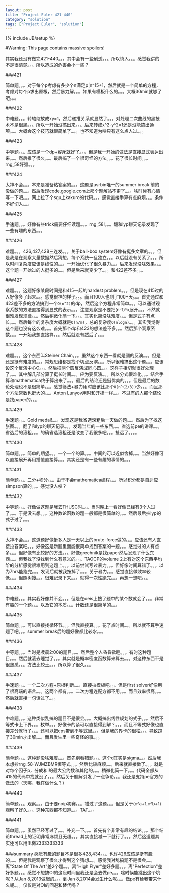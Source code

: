 ```yaml
---
layout: post
title: "Project Euler 421-440"
category: "solution"
tags: ["Project Euler", "solution"]
---
```

{% include JB/setup %}

#Warning: This page contains massive spoilers!

其实我还没有做完421-440。。。其中会有一些剧透。。。所以慎入。。。感觉我讲的不是很清楚。。。所以造成的危害会小一些？

###421

简单题。。。对于每个p考虑有多少个n满足p|n^15+1，然后就是一个简单的方程，考虑对每个p求出原根，然后暴力解。。。如果有模板什么的。。。大概30min就够了吧。。。

###422

中难题。。。转轴缩放成xy=1，然后递推关系就显然了。。。对处理二次曲线的黑技术不是很熟。。。所以一开始没搞出来。。。后来转成x^2-y^2=1还是没能搞出通项。。。大概会这个技巧就很简单了。。。也不知道为啥只有这么点人过。。。

###423

中等题。。。应该是一个dp+容斥就好了。。。但是我一开始的做法是直接显式表达出来。。。然后推了很久。。。最后搞了一个很奇怪的方法。。。花了很长时间。。。rng_58好强。。。

###424

太神不会。。。本来是准备粘答案的。。。这题是usrbin唯一的summer break 前的没做的题。。。然后发现code.google.com上那个题解站不更了。。。啥时候有心情写一下吧。。。网上拉了个sgu上kakuro的代码。。。感觉直接手算有点麻烦。。。条件不好切入。。。

###425

手速题。。。好像有些trick需要仔细读题。。。rng_58!。。。翻和lyp聊天记录发现了一些有趣的东西。。。

###426

难题。。。426,427,428三连发。。。关于ball-box system好像有挺多文章的。。。但是我是在观察大量数据然后猜想，每个系统一旦独立。。。以后就没有关系了。。。所以时间复杂度应该是线性的。。。一开始优化了很久暴力。。。后来发现没啥效果。。。这个题一开始过的人挺多的。。。但是后来就变少了。。。和422差不多。。。

###427

难题。。。这题好像某段时间是和415一起的hardest problem。。。但是现在415过的人好像多了起来。。。感觉很神的样子。。。而且100人也到了100+天。。。首先通过和423差不多的方法搞到一个`O(n^2)`的dp，然后这个方程非常简单。。。可以通过观察系数的方法直接得到显式的表示。。。注意观察是不要把(n-1)^x展开。。。不然就很难发现规律。。。然后稍微化简一下。。。其实化简没啥难度。。。但是式子有点长。。。然后每个的复杂度大概就是`O(n/m)`，总的复杂度`O(nlogn)`。。。其实我觉得这个题也没有这么难。。。首先那个dp和423的想法差不多。。。然后那个观察系数。。。一开始我想直接算。。。然后就没有然后了。。。

###428

难题。。。这个东西叫Steiner Chain。。。虽然这个东西一看就是圆的反演。。。但是还是挺有难度的。。。常规思维都是找个切点反演。。。所以很难搞出这个题。。。应该设这个反演中心O。。。然后把两个圆反演成同心圆。。。这样子相切就很好处理了。。。其中解几部分算了挺长时间。。。应为要反演。。。所以分式很难化。。。结合手算和mathematica终于算出来了。。。最后的结论还是挺优美的。。。但是最后的数论处理也不是很简单。。。感觉筛法+暴力用时应该比那个`O(n^(2/3))`少。。。而且那个方法常数也挺大的。。。Anton Lunyov用时和开挂一样。。。不过有的人那个结论是找paper的。。。

###429

手速题。。。Gold medal!。。。发现这是我省选滚粗后一天做的题。。。然后为了找这张图。。。翻了和lyp的聊天记录。。。发现当年的一些东西。。。省选前pe的讲课。。。省选后的滚粗。。。的确省选滚粗还是改变了我很多吧。。。扯远了。。。。

###430

简单题。。。简单的期望。。。一个一个的算。。。中间的可以近似舍掉。。。当然好像可以直接展开再用插值直接算。。。其实还是有一些有趣的事情的。。。

###431

简单题。。。二分+积分。。。由于不会mathematica编程。。。所以积分都是自适应simpson算的。。。感觉没人权？

###432

中等题。。。好像做这题是我去THUSC时。。。当时晚上一看好像已经有3个人过了。。。于是没去想。。。这种数论函数的题一般都是很简单的。。。然后最后抄lyp的式子过了。。。

###433

太神不会。。。这道题好像挺多人是一天以上的brute-force做的。。。应该还有人直接拉答案吧。。。好像这是新题里面能很简单找到答案的一题。。。感觉过的人有点多。。。但好像有比较好的方法。。。好像grechnik是找paper然后发现了什么东西。。。但我找了没找到什么有意义的。。。TAOCP的volume 2上有对这个东西平均阶的分析感觉很难用到这题上。。。以前尝试写过暴力。。。但好像时间算错了。。。以为7hrs能跑完。。。发现后就被我按掉了。。。关于暴力。。。感觉直接做效率较低。。。但照树搜。。。很难记录下来。。。就得一次性跑完。。。再想一想吧。。。

###434

中难题。。。其实我好像并不会。。。但是在oeis上搜了题中的某个数就会了。。。非常有趣的一个题。。。以及它的本质。。。计数还是很简单的。。。

###435

简单题。。。可以直接找循环节。。。但我直接算。。。花了点时间。。。所以就不算手速题了吧。。。summer break后的题好像都比较水。。。

###436

中等题。。。当时是凌晨2:00的题目。。。然后整个人昏昏欲睡。。。有时这种题目。。。然后就滚去睡觉了。。。其实就是概率密度函数算来算去。。。对这种东西不是很熟悉。。。方法比较土。。。所以算了很久。。。

###437

手速题。。。一个二次方程+原根判断。。。直接拉模板吧。。。但是first solver好像用了很高端的语言。。。这两个都有。。。二次方程连配方都不用。。。而且效率很高。。。然后就直接一句话过了。。。

###438

中难题。。。这种类似乱搞的题目不是很会。。。大概搞出线性规划的式子。。。然后不等式卡上下界。。。枚举。。。好像卡的紧可以直接得到解？。。。而且不等式好像也直接差分就行了。。。还可以把eps带到不等式里。。。但是我的界卡的很松。。。导致跑了30min才出解。。。而且发生里一些奇怪的事。。。

###439

简单题。。。这种题没啥难度。。。首先别看错题。。。这个d其实是sigma。。。然后我本想抄rng_58-WJMZBMR恒等式。。。然后比较麻烦。。。后来就直接做了。。。就是对每个因子p，分成和i的最大公约数和其他的。。。稍微化简一下。。。代码全部从415的代码中找就没了。。。然后关于题解引发了一点争论。。。我还是支持pe官方的做法的（天哪，我在做什么？）

###440

简单题。。。观察。。。由于要noip初赛。。。错过了这题。。。但是关于(c^a+1,c^b+1)观察了好久。。。这种东西都不知道。。。TAT。。。

###441

简单题。。。虽然已经写过了。。。补充一下。。。首先有个非常有趣的结论。。。那个结论thread上的证明非常麻烦且无趣。。。其实直接减一下就行了。。。然后这道题其实还可以用fft做2333333333

###summary
感觉有趣的题目不是很多428,434。。。也许426应该是挺有趣的。。。但是我是观察了很久才得到这个猜想。。。感觉我对乱搞题不是很会。。。离"State Of The Art"差2个题。。。离"High Flyer"差好多题。。。离"Perfection"差好多题。。。感觉不想搞OI的这段时间里我还是会去做pe。。。啥时候能跳出这个坑呢？从Jan 8,2013做起的。。。到Jan 8,2014会发生什么呢。。。做pe有给我带来什么呢。。。仅仅是对OI的回避和替代吗？